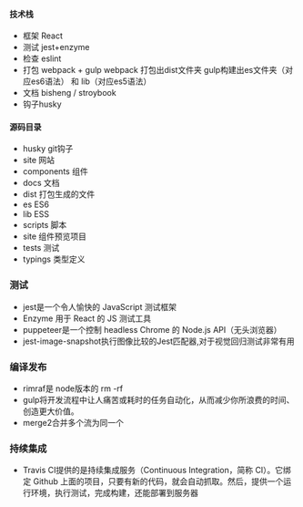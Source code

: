 #### 技术栈
- 框架 React
- 测试 jest+enzyme
- 检查 eslint
- 打包 webpack + gulp webpack 打包出dist文件夹 gulp构建出es文件夹（对应es6语法） 和 lib（对应es5语法）
- 文档 bisheng / stroybook
- 钩子husky

#### 源码目录
- husky git钩子
- site 网站
- components 组件
- docs 文档
- dist 打包生成的文件
- es ES6
- lib ESS
- scripts 脚本
- site 组件预览项目
- tests 测试
- typings 类型定义


### 测试
- jest是一个令人愉快的 JavaScript 测试框架
- Enzyme 用于 React 的 JS 测试工具
- puppeteer是一个控制 headless Chrome 的 Node.js API（无头浏览器）
- jest-image-snapshot执行图像比较的Jest匹配器,对于视觉回归测试非常有用


### 编译发布
- rimraf是 node版本的 rm -rf
- gulp将开发流程中让人痛苦或耗时的任务自动化，从而减少你所浪费的时间、创造更大价值。
- merge2合并多个流为同一个


### 持续集成
- Travis CI提供的是持续集成服务（Continuous Integration，简称 CI）。它绑定 Github 上面的项目，只要有新的代码，就会自动抓取。然后，提供一个运行环境，执行测试，完成构建，还能部署到服务器